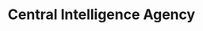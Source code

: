 ---
# This topic lives at
# https://digital.gov/topics/central-intelligence-agency

# Topic Title
title: "Central Intelligence Agency"

# description — keep it short and clear
# summary: ""

# Weight
weight: 1

# For more information on managing topics,
# see https://github.com/GSA/digitalgov.gov/wiki/topics
---